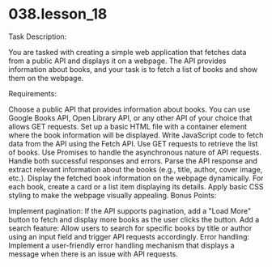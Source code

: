 # 038.lesson_18

Task Description:

You are tasked with creating a simple web application that fetches data from a public API and displays it on a webpage. The API provides information about books, and your task is to fetch a list of books and show them on the webpage.

Requirements:

Choose a public API that provides information about books. You can use Google Books API, Open Library API, or any other API of your choice that allows GET requests.
Set up a basic HTML file with a container element where the book information will be displayed.
Write JavaScript code to fetch data from the API using the Fetch API. Use GET requests to retrieve the list of books.
Use Promises to handle the asynchronous nature of API requests. Handle both successful responses and errors.
Parse the API response and extract relevant information about the books (e.g., title, author, cover image, etc.).
Display the fetched book information on the webpage dynamically. For each book, create a card or a list item displaying its details.
Apply basic CSS styling to make the webpage visually appealing.
Bonus Points:

Implement pagination: If the API supports pagination, add a "Load More" button to fetch and display more books as the user clicks the button.
Add a search feature: Allow users to search for specific books by title or author using an input field and trigger API requests accordingly.
Error handling: Implement a user-friendly error handling mechanism that displays a message when there is an issue with API requests.
